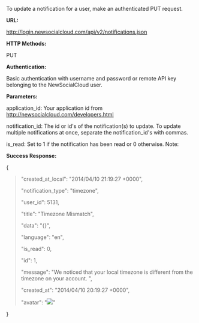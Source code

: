To update a notification for a user, make an authenticated PUT request.

**URL:**

http://login.newsocialcloud.com/api/v2/notifications.json

**HTTP Methods:**

PUT

**Authentication:**

Basic authentication with username and password or remote API key belonging to the NewSocialCloud user.

**Parameters:**

<p>application_id: Your application id from <a href='http://newsocialcloud.com/developers.html'>http://newsocialcloud.com/developers.html</a></p>
<p>notification_id: The id or id's of the notification(s) to update. To update multiple notifications at once, separate the notification_id's with commas.</p>
<p>is_read: Set to 1 if the notification has been read or 0 otherwise. Note:</p>

**Success Response:**

{
> <p>"created_at_local": "2014/04/10 21:19:27 +0000",</p>
> <p>"notification_type": "timezone",</p>
> <p>"user_id": 5131,</p>
> <p>"title": "Timezone Mismatch",</p>
> <p>"data": "{}",</p>
> <p>"language": "en",</p>
> <p>"is_read": 0,</p>
> <p>"id": 1,</p>
> <p>"message": "We noticed that your local timezone is different from the timezone on your account. ",</p>
> <p>"created_at": "2014/04/10 20:19:27 +0000",</p>
> <p>"avatar": "<img src='https://cdn1.iconfinder.com/data/icons/metro-ui-dock/128/Clock.png' />"</p>
}